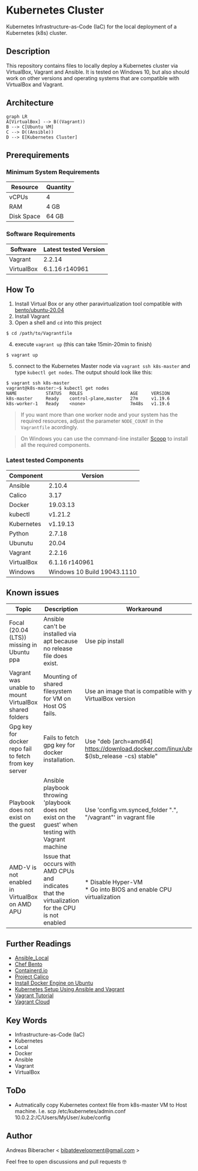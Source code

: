 # Kubernetes Cluster
Kubernetes Infrastructure-as-Code (IaC) for the local deployment of a Kubernetes (k8s) cluster.

## Description
This repository contains files to locally deploy a Kubernetes cluster via VirtualBox, Vagrant and Ansible. It is tested on Windows 10, but also should work on other versions and operating systems that are compatible with VirtualBox and Vagrant.

## Architecture

```mermaid
graph LR
A[VirtualBox] --> B((Vagrant))
B --> C[Ubuntu VM]
C --> D((Ansible))
D --> E[Kubernetes Cluster]
```

## Prerequirements

### Minimum System Requirements
| Resource | Quantity  |
|--|--|
| vCPUs | 4 |
| RAM | 4 GB |
| Disk Space | 64 GB |

### Software Requirements
| Software | Latest tested Version |
|--|--|
| Vagrant | 2.2.14 |
| VirtualBox | 6.1.16 r140961 |

## How To
1. Install Virtual Box or any other paravirtualization tool compatible with [bento/ubuntu-20.04]( https://app.vagrantup.com/bento/boxes/ubuntu-20.04 )
2. Install Vagrant
3. Open a shell and `cd` into this project
```
$ cd /path/to/Vagrantfile
```
4. execute `vagrant up` (this can take 15min-20min to finish)
```
$ vagrant up
```
5. connect to the Kubernetes Master node via `vagrant ssh k8s-master` and type `kubectl get nodes`. The output should look like this:
```
$ vagrant ssh k8s-master
vagrant@k8s-master:~$ kubectl get nodes
NAME           STATUS   ROLES                  AGE     VERSION
k8s-master     Ready    control-plane,master   27m     v1.19.6
k8s-worker-1   Ready    <none>                 7m48s   v1.19.6
```


> If you want more than one worker node and your system has the required resources, adjust the parameter `NODE_COUNT` in the `Vagrantfile` acordingly.

> On Windows you can use the command-line installer [Scoop]( https://scoop.sh ) to install all the required components.

 

### Latest tested Components

| Component | Version  |
|--|--|
| Ansible | 2.10.4 |
| Calico| 3.17|
| Docker |  19.03.13|
| kubectl | v1.21.2 |
| Kubernetes | v1.19.13 |
| Python | 2.7.18 |
| Ubunutu | 20.04 |
| Vagrant | 2.2.16 |
| VirtualBox | 6.1.16 r140961 |
| Windows | Windows 10 Build 19043.1110 |


## Known issues
| Topic | Description  | Workaround | Related Articles  |
|--|--|--|--|
| Focal (20.04 (LTS)) missing in Ubuntu ppa | Ansible can't be installed via apt because no release file does exist. | Use pip install | [Ansible#68645]( https://github.com/ansible/ansible/issues/68645 ) |
| Vagrant was unable to mount VirtualBox shared folders | Mounting of shared filesystem for VM on Host OS fails.  | Use an image that is compatible with your VirtualBox version | [Vagrant#11506]( https://github.com/hashicorp/vagrant/issues/11506 ) |
| Gpg key for docker repo fail to fetch from key server | Fails to fetch gpg key for docker installation.  | Use "deb [arch=amd64] https://download.docker.com/linux/ubuntu $(lsb_release -cs) stable" | [Moby#20022]( https://github.com/moby/moby/issues/20022 ) |
| Playbook does not exist on the guest| Ansible playbook throwing 'playbook does not exist on the guest' when testing with Vagrant machine | Use 'config.vm.synced_folder ".", "/vagrant"' in vagrant file | [vm.synced_folder]( https://www.vagrantup.com/docs/synced-folders/basic_usage.html ) |
| AMD-V is not enabled in VirtualBox on AMD APU | Issue that occurs with AMD CPUs and indicates that the virtualization for the CPU is not enabled | * Disable Hyper-VM <br> * Go into BIOS and enable CPU virtualization | [Askubuntu#118006]( https://askubuntu.com/questions/118006/amd-v-is-not-enabled-in-virtualbox-on-amd-apu ) |


## Further Readings
* [Ansible_Local]( https://www.vagrantup.com/docs/provisioning/ansible_local )
* [Chef Bento]( https://github.com/chef/bento )
* [Containerd.io]( https://containerd.io )
* [Project Calico]( https://www.projectcalico.org )
* [Install Docker Engine on Ubuntu]( https://docs.docker.com/engine/install/ubuntu/ )
* [Kubernetes Setup Using Ansible and Vagrant]( https://kubernetes.io/blog/2019/03/15/kubernetes-setup-using-ansible-and-vagrant/ )
* [Vagrant Tutorial]( https://learn.hashicorp.com/collections/vagrant/getting-started )
* [Vagrant Cloud]( https://app.vagrantup.com/boxes/search?order=desc&page=7&provider=virtualbox&sort=updated )


## Key Words
* Infrastructure-as-Code (IaC)
* Kubernetes
* Local
* Docker
* Ansible
* Vagrant
* VirtualBox

## ToDo
* Autmatically copy Kubernetes context file from k8s-master VM to Host machine. I.e. scp /etc/kubernetes/admin.conf 10.0.2.2:/C/Users/MyUser/.kube/config

## Author
Andreas Biberacher < bibatdevelopment@gmail.com >

Feel free to open discussions and pull requests :nerd_face:
